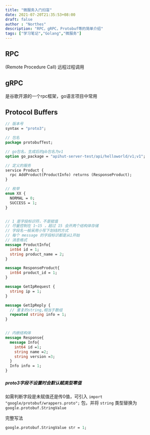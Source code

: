 ```yaml
---
title: "微服务入门扫盲"
date: 2021-07-20T21:35:53+08:00
draft: false
author : "Northes"
description: "RPC，gRPC，Protobuf等的简单介绍"
tags: ["学习笔记","Golang","微服务"]
---
```


## RPC

(Remote Procedure Call) 远程过程调用

## gRPC

是谷歌开源的一个rpc框架，go语言项目中常用

## Protocol Buffers
```proto
// 版本号
syntax = "proto3";

// 包名
package protobufTest;

// go包名，生成后的pb包名为v1
option go_package = "apihut-server-test/api/helloworld/v1;v1";

// 定义的服务
service Product {
  rpc AddProduct(ProductInfo) returns (ResponseProduct);
}

// 枚举
enum XX {
  NORMAL = 0;
  SUCCESS = 1;
}


// 1 是字段标识符，不是赋值
// 尽量控制在 1~15 ，超过 15 会开两个结构体存储
// 字段名一般采用小写下划线的方式
// 每个 message 的字段标识都是从1开始
// 消息格式
message ProductInfo{
  int64 id = 1;
  string product_name = 2;
}

message ResponseProduct{
  int64 product_id = 1;
}

message GetIpRequest {
  string ip = 1;
}

message GetIpReply {
  // 重复的string,相当于数组
  repeated string info = 1; 
}


// 内嵌结构体
message Response{
  message Info{
    int64 id =1;
    string name =2;
    string version =3;
  }
  Info info = 1;
}
```

##### proto3字段不设置时会默认赋类型零值

如需判断字段是未赋值还是传0值，可引入 `import "google/protobuf/wrappers.proto";` 包，并将 `string` 类型替换为 `google.protobuf.StringValue`

完整写法
```protobuf
google.protobuf.StringValue str = 1;
```